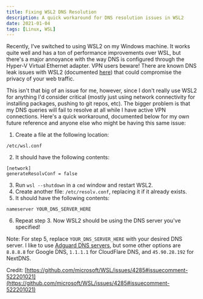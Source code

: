 ```yaml
---
title: Fixing WSL2 DNS Resolution
description: A quick workaround for DNS resolution issues in WSL2
date: 2021-01-04
tags: [Linux, WSL]
---
```


Recently, I've switched to using WSL2 on my Windows machine. It works quite well and has a ton of performance
improvements over WSL, but there's a major annoyance with the way DNS is configured through the Hyper-V Virtual
Ethernet adapter. VPN users beware! There are known DNS leak issues with WSL2 (documented 
[here](https://mullvad.net/en/blog/2020/9/30/linux-under-wsl2-can-be-leaking/)) that could compromise the privacy
of your web traffic.

This isn't that big of an issue for me, however, since I don't really use WSL2 for anything I'd consider critical
(mostly just using network connectivity for installing packages, pushing to git repos, etc). The bigger problem is that
my DNS queries will fail to resolve at all while I have active VPN connections. Here's a quick workaround, documented
below for my own future reference and anyone else who might be having this same issue:


1. Create a file at the following location: 
```
/etc/wsl.conf
```
2. It should have the following contents:
```
[network]
generateResolvConf = false
```
3. Run `wsl --shutdown` in a `cmd` window and restart WSL2.
4. Create another file: `/etc/resolv.conf`, replacing it if it already exists.
5. It should have the following contents:
```
nameserver YOUR_DNS_SERVER_HERE
```
6. Repeat step 3. Now WSL2 should be using the DNS server you've specified!


Note: For step 5, replace `YOUR_DNS_SERVER_HERE` with your desired DNS server. I like to use
[Adguard DNS servers](https://adguard.com/en/adguard-dns/overview.html#instruction), but some other options are
`8.8.8.8` for Google DNS, `1.1.1.1` for CloudFlare DNS, and `45.90.28.192` for NextDNS.


Credit: [https://github.com/microsoft/WSL/issues/4285#issuecomment-522201021](https://github.com/microsoft/WSL/issues/4285#issuecomment-522201021)
